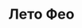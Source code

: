 --- 
title: "Лето Фео" 
site: "www.leto-feo.com" 
town: "Феодосия" 
tel: ["+7 978 72 36 029, +38 095 804 09 89"] 
address: "" 
mail: "leto-feo@mail.ru" 
--- 